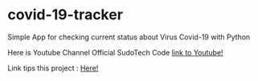 # covid-19-tracker
Simple App for checking current status about Virus Covid-19 with Python

Here is Youtube Channel Official SudoTech Code [link to Youtube!](https://www.youtube.com/channel/UCXVtKLT_tbjJzcWVoybzKQw?)

Link tips this project : [Here!](https://youtu.be/txCzzOQhlXM)
